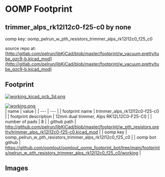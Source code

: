 # OOMP Footprint  
## trimmer_alps_rk12l12c0-f25-c0  by none  
  
oomp key: oomp_pelrun_w_pth_resistors_trimmer_alps_rk12l12c0_f25_c0  
  
source repo at: [http://gitlab.com/pelrun/libKiCad/blob/master/footprint/w_vacuum.pretty/tube_gzc9-b.kicad_mod](http://gitlab.com/pelrun/libKiCad/blob/master/footprint/w_vacuum.pretty/tube_gzc9-b.kicad_mod)  
## Footprint  
  
[![working_kicad_pcb_3d.png](working_kicad_pcb_3d_600.png)](working_kicad_pcb_3d.png)  
  
[![working.png](working_600.png)](working.png)  
| name | value | 
| --- | --- | 
| footprint name | trimmer_alps_rk12l12c0-f25-c0 | 
| footprint description | 12mm dual trimmer, Alps RK12L12C0-F25-C0 | 
| number of pads | 8 | 
| github path | http://github.com/pelrun/libKiCad/blob/master/footprint/w_pth_resistors.pretty/trimmer_alps_rk12l12c0-f25-c0.kicad_mod | 
| oomp key | oomp_pelrun_w_pth_resistors_trimmer_alps_rk12l12c0_f25_c0 | 
| oomp bot github | https://github.com/oomlout/oomlout_oomp_footprint_bot/tree/main/footprints/pelrun_w_pth_resistors_trimmer_alps_rk12l12c0_f25_c0/working | 
## Images  

